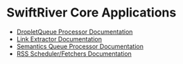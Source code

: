 # SwiftRiver Core Applications


* [DropletQueue Processor Documentation](https://github.com/ushahidi/SwiftRiver-Core/blob/master/dropletqueue/README.md)
* [Link Extractor Documentation](https://github.com/ushahidi/SwiftRiver-Core/blob/master/linkextractor/README.md)
* [Semantics Queue Processor Documentation](https://github.com/ushahidi/SwiftRiver-Core/blob/master/semanticsqueue/README.md)
* [RSS Scheduler/Fetchers Documentation](https://github.com/ushahidi/SwiftRiver-Core/blob/master/rss/README.md)